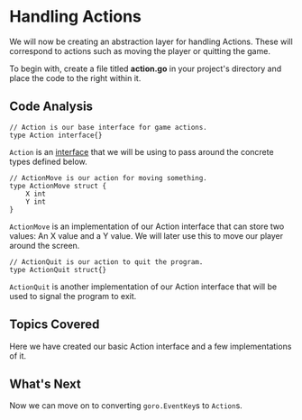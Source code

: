 # Handling Actions
We will now be creating an abstraction layer for handling Actions. These will correspond to actions such as moving the player or quitting the game.

To begin with, create a file titled **action.go** in your project's directory and place the code to the right within it.

## Code Analysis
```
// Action is our base interface for game actions.
type Action interface{}
```
`Action` is an [interface](https://tour.golang.org/methods/9) that we will be using to pass around the concrete types defined below.

```
// ActionMove is our action for moving something.
type ActionMove struct {
	X int
	Y int
}
```
`ActionMove` is an implementation of our Action interface that can store two values: An X value and a Y value. We will later use this to move our player around the screen.

```
// ActionQuit is our action to quit the program.
type ActionQuit struct{}
```
`ActionQuit` is another implementation of our Action interface that will be used to signal the program to exit.

## Topics Covered
Here we have created our basic Action interface and a few implementations of it.

## What's Next
Now we can move on to converting `goro.EventKey`s to `Action`s.
